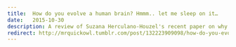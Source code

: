 ```yaml
---
title:  How do you evolve a human brain? Hmmm.. let me sleep on it…
date:   2015-10-30
description: A review of Suzana Herculano-Houzel's recent paper on why larger animals tend to sleep more--and why primates don't follow this pattern.
redirect: http://mrquickowl.tumblr.com/post/132223909098/how-do-you-evolve-a-human-brain-hmmm-let-me
---
```

